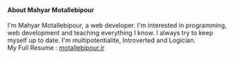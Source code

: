 <h4>About Mahyar Motallebipour</h4>
I'm Mahyar Motallebipour, a web developer.
I'm interested in programming, web development and teaching everything I know. I always try to keep myself up to date.
I'm multipotentialite, Introverted and Logician.
<br>
My Full Resume : <a href="http://motallebipour.ir/"> motallebipour.ir</a>
